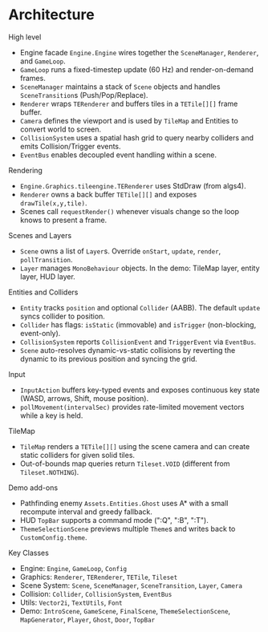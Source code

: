 # Architecture

High level
- Engine facade `Engine.Engine` wires together the `SceneManager`, `Renderer`, and `GameLoop`.
- `GameLoop` runs a fixed-timestep update (60 Hz) and render-on-demand frames.
- `SceneManager` maintains a stack of `Scene` objects and handles `SceneTransition`s (Push/Pop/Replace).
- `Renderer` wraps `TERenderer` and buffers tiles in a `TETile[][]` frame buffer.
- `Camera` defines the viewport and is used by `TileMap` and Entities to convert world to screen.
- `CollisionSystem` uses a spatial hash grid to query nearby colliders and emits Collision/Trigger events.
- `EventBus` enables decoupled event handling within a scene.

Rendering
- `Engine.Graphics.tileengine.TERenderer` uses StdDraw (from algs4).
- `Renderer` owns a back buffer `TETile[][]` and exposes `drawTile(x,y,tile)`.
- Scenes call `requestRender()` whenever visuals change so the loop knows to present a frame.

Scenes and Layers
- `Scene` owns a list of `Layer`s. Override `onStart`, `update`, `render`, `pollTransition`.
- `Layer` manages `MonoBehaviour` objects. In the demo: TileMap layer, entity layer, HUD layer.

Entities and Colliders
- `Entity` tracks `position` and optional `Collider` (AABB). The default `update` syncs collider to position.
- `Collider` has flags: `isStatic` (immovable) and `isTrigger` (non-blocking, event-only).
- `CollisionSystem` reports `CollisionEvent` and `TriggerEvent` via `EventBus`.
- `Scene` auto-resolves dynamic-vs-static collisions by reverting the dynamic to its previous position and syncing the grid.

Input
- `InputAction` buffers key-typed events and exposes continuous key state (WASD, arrows, Shift, mouse position).
- `pollMovement(intervalSec)` provides rate-limited movement vectors while a key is held.

TileMap
- `TileMap` renders a `TETile[][]` using the scene camera and can create static colliders for given solid tiles.
- Out-of-bounds map queries return `Tileset.VOID` (different from `Tileset.NOTHING`).

Demo add-ons
- Pathfinding enemy `Assets.Entities.Ghost` uses A* with a small recompute interval and greedy fallback.
- HUD `TopBar` supports a command mode (":Q", ":B", ":T").
- `ThemeSelectionScene` previews multiple `Theme`s and writes back to `CustomConfig.theme`.

Key Classes
- Engine: `Engine`, `GameLoop`, `Config`
- Graphics: `Renderer`, `TERenderer`, `TETile`, `Tileset`
- Scene System: `Scene`, `SceneManager`, `SceneTransition`, `Layer`, `Camera`
- Collision: `Collider`, `CollisionSystem`, `EventBus`
- Utils: `Vector2i`, `TextUtils`, `Font`
- Demo: `IntroScene`, `GameScene`, `FinalScene`, `ThemeSelectionScene`, `MapGenerator`, `Player`, `Ghost`, `Door`, `TopBar`
